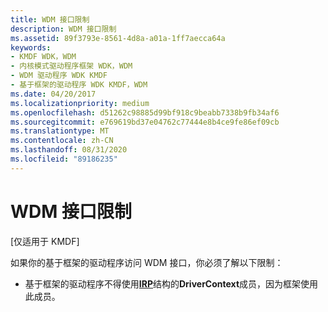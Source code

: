```yaml
---
title: WDM 接口限制
description: WDM 接口限制
ms.assetid: 89f3793e-8561-4d8a-a01a-1ff7aecca64a
keywords:
- KMDF WDK，WDM
- 内核模式驱动程序框架 WDK，WDM
- WDM 驱动程序 WDK KMDF
- 基于框架的驱动程序 WDK KMDF，WDM
ms.date: 04/20/2017
ms.localizationpriority: medium
ms.openlocfilehash: d51262c98885d99bf918c9beabb7338b9fb34af6
ms.sourcegitcommit: e769619bd37e04762c77444e8b4ce9fe86ef09cb
ms.translationtype: MT
ms.contentlocale: zh-CN
ms.lasthandoff: 08/31/2020
ms.locfileid: "89186235"
---
```

# <a name="wdm-interface-restrictions"></a>WDM 接口限制


\[仅适用于 KMDF\]




如果你的基于框架的驱动程序访问 WDM 接口，你必须了解以下限制：

-   基于框架的驱动程序不得使用[**IRP**](/windows-hardware/drivers/ddi/wdm/ns-wdm-_irp)结构的**DriverContext**成员，因为框架使用此成员。

 


